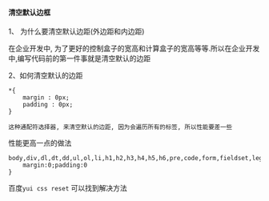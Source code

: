 #### 清空默认边框

1、 为什么要清空默认边距(外边距和内边距)

在企业开发中, 为了更好的控制盒子的宽高和计算盒子的宽高等等.所以在企业开发中,编写代码前的第一件事就是清空默认的边距



2、如何清空默认的边距
```
*{
    margin : 0px;
    padding : 0px;
}

这种通配符选择器, 来清空默认的边距, 因为会遍历所有的标签, 所以性能要差一些
```

性能更高一点的做法
```
body,div,dl,dt,dd,ul,ol,li,h1,h2,h3,h4,h5,h6,pre,code,form,fieldset,legend,input,textarea,p,blockquote,th,td{
    margin:0;padding:0
}
```

百度`yui css reset` 可以找到解决方法
